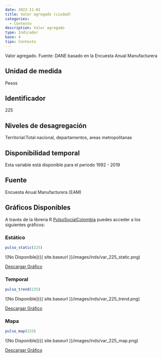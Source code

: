 ```yaml
---
date: 2023-11-01
title: Valor agregado (ciudad)
categories:
  - Contexto
description: Valor agregado
type: Indicador
base: 4
tipo: Contexto
--- 
```


Valor agregado.
Fuente: DANE basado en la Encuesta Anual Manufacturera

## Unidad de medida
Pesos

## Identificador
225

## Niveles de desagregación
Territorial:Total nacional, departamentos, areas metropolitanas

## Disponibilidad temporal
Esta variable está disponible para el periodo 1992 - 2019

## Fuente
Encuesta Anual Manufacturera (EAM)

## Gráficos Disponibles

A través de la libreria R [PulsoSocialColombia](https://github.com/pulsosocialcolombia/PulsoSocialColombia) puedes acceder a los siguientes gráficos:

### Estático

``` R
pulso_static(225)
```

![No Disponible]({{ site.baseurl }}/images/inds/var_225_static.png)

<a href='{{ site.baseurl }}/images/inds/var_225_static.png'>Descargar Gráfico</a>

### Temporal

``` R
pulso_trend(225)
```

![No Disponible]({{ site.baseurl }}/images/inds/var_225_trend.png)

<a href='{{ site.baseurl }}/images/inds/var_225_trend.png'>Descargar Gráfico</a>

### Mapa

``` R
pulso_map(225)
```

![No Disponible]({{ site.baseurl }}/images/inds/var_225_map.png)

<a href='{{ site.baseurl }}/images/inds/var_225_map.png'>Descargar Gráfico</a>